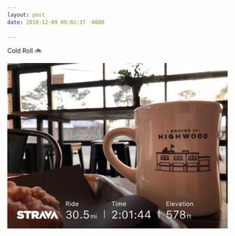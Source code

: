 ```yaml
---
layout: post
date: 2018-12-09 09:02:37 -0600

---
```

Cold Roll 🚲

<img src="/assets/images/85304596b9.jpg" />
